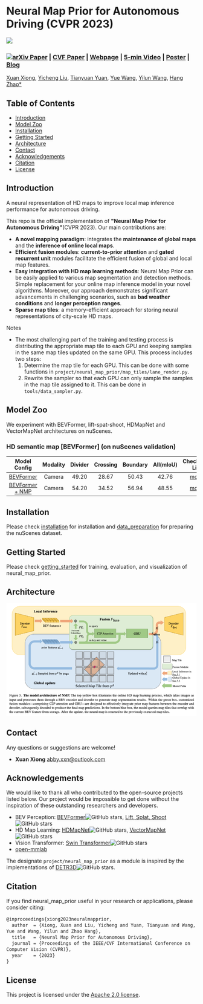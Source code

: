# Neural Map Prior for Autonomous Driving (CVPR 2023)

<img src="figs/github-demo.gif" width="1000">

### [![arXiv Paper](https://img.shields.io/badge/arXiv-Paper-<COLOR>.svg)](https://arxiv.org/abs/2304.08481) | [CVF Paper](https://openaccess.thecvf.com/content/CVPR2023/papers/Xiong_Neural_Map_Prior_for_Autonomous_Driving_CVPR_2023_paper.pdf) | [Webpage](https://tsinghua-mars-lab.github.io/neural_map_prior/) | [5-min Video](https://www.youtube.com/watch?v=FpzxaBVw3L0) | [Poster](https://drive.google.com/file/d/1_QfH4biGliakV37st_y-RmvaPsSFugcj/view?usp=sharing) | [Blog](https://zhuanlan.zhihu.com/p/644351344?)

[Xuan Xiong](), [Yicheng Liu](https://scholar.google.com.hk/citations?hl=en&user=vRmsgQUAAAAJ), [Tianyuan Yuan](), [Yue Wang](https://people.csail.mit.edu/yuewang/), [Yilun Wang](https://scholar.google.com.hk/citations?user=nUyTDosAAAAJ&hl=en/), [Hang Zhao*](http://people.csail.mit.edu/hangzhao/)

[//]: # (![github-demo.gif]&#40;figs/github-demo.gif=250*250&#41;)

[//]: # ([![Watch the video]&#40;https://img.youtube.com/vi/OhHGzpQTifo/maxresdefault.jpg&#41;]&#40;https://www.youtube.com/watch?v=OhHGzpQTifo&#41;)

[//]: # (![multi-trip fusion]&#40;figs/github-demo.gif&#41;)

## Table of Contents

- [Introduction](#Introduction)
- [Model Zoo](#Model-Zoo)
- [Installation](#Installation)
- [Getting Started](#Getting-Started)
- [Architecture](#Architecture)
- [Contact](#Contact)
- [Acknowledgements](#Acknowledgements)
- [Citation](#Citation)
- [License](#License)

## Introduction<a name="Intro"></a>

A neural representation of HD maps to improve local map inference performance for autonomous driving.

This repo is the official implementation of __"Neural Map Prior for Autonomous
Driving"__(CVPR 2023). Our main contributions are:

* __A novel mapping paradigm__: integrates the __maintenance of global maps__ and
  the __inference of online local maps__.
* __Efficient fusion modules__:  __current-to-prior attention__ and __gated recurrent unit__ modules facilitate
  the efficient fusion of global and local map features.
* __Easy integration with HD map learning methods__: Neural Map Prior can be easily applied to various map segmentation
  and detection methods. Simple replacement for your online map inference model in your novel algorithms. Moreover, our
  approach demonstrates significant advancements in challenging scenarios, such as __bad weather conditions__
  and __longer perception ranges__.
* __Sparse map tiles__: a memory-efficient approach for storing neural representations of city-scale HD maps.

Notes

* The most challenging part of the training and testing process is distributing the appropriate map tile to each GPU and
  keeping samples in the same map tiles updated on the same GPU. This process includes two steps:
    1. Determine the map tile for each GPU. This can be done with some functions
       in `project/neural_map_prior/map_tiles/lane_render.py`.
    2. Rewrite the sampler so that each GPU can only sample the samples in the map tile assigned to it. This can be done
       in `tools/data_sampler.py`.

## Model Zoo

We experiment with BEVFormer, lift-spat-shoot, HDMapNet and VectorMapNet architectures on nuScenes.

### HD semantic map [BEVFormer] (on nuScenes validation)

|                               Model Config                               | Modality | Divider | Crossing | Boundary | All(mIoU) |                                       Checkpoint Link                                       |
|:------------------------------------------------------------------------:|:--------:|:-------:|:--------:|:--------:|:---------:|:-------------------------------------------------------------------------------------------:|
|            [BEVFormer](project/configs/bevformer_30m_60m.py)             |  Camera  |  49.20  |  28.67   |  50.43   |   42.76   | [model](https://drive.google.com/file/d/1OPiyPl7GbnopDL56D4dgXAW9Dbl1wGko/view?usp=sharing) |
| [BEVFormer + NMP](project/configs/neural_map_prior_bevformer_30m_60m.py) |  Camera  |  54.20  |  34.52   |  56.94   |   48.55   | [model](https://drive.google.com/file/d/1qPvhDICbaNVs86K-n8x1NRfyLylI_xFm/view?usp=sharing) |

## Installation

Please check [installation](docs/installation.md) for installation and [data_preparation](docs/data_preparation.md) for
preparing the nuScenes dataset.

[//]: # (* As part of this code release we have installed this software and run the training and evaluation scripts on a new AWS)

[//]: # (instance to verify the installation process described below.)

## Getting Started

Please check [getting_started](docs/getting_started.md) for training, evaluation, and visualization of neural_map_prior.

## Architecture

![visualization](figs/arch.png)

## Contact

Any questions or suggestions are welcome!

* __Xuan Xiong__ [abby.xxn@outlook.com](abby.xxn@outlook.com)

## Acknowledgements

We would like to thank all who contributed to the open-source projects listed below. Our project would be impossible to
get done without the inspiration of these outstanding researchers and developers.

* BEV
  Perception: [BEVFormer](https://github.com/fundamentalvision/BEVFormer)![GitHub stars](https://img.shields.io/github/stars/fundamentalvision/BEVFormer.svg?style=flat&label=Star), [Lift, Splat, Shoot](https://github.com/nv-tlabs/lift-splat-shoot)![GitHub stars](https://img.shields.io/github/stars/nv-tlabs/lift-splat-shoot.svg?style=flat&label=Star)
* HD Map
  Learning: [HDMapNet](https://github.com/Tsinghua-MARS-Lab/HDMapNet)![GitHub stars](https://img.shields.io/github/stars/Tsinghua-MARS-Lab/HDMapNet.svg?style=flat&label=Star), [VectorMapNet](https://github.com/Mrmoore98/VectorMapNet_code/tree/mian)![GitHub stars](https://img.shields.io/github/stars/Mrmoore98/VectorMapNet_code.svg?style=flat&label=Star)
* Vision
  Transformer: [Swin Transformer](https://github.com/microsoft/Swin-Transformer)![GitHub stars](https://img.shields.io/github/stars/microsoft/Swin-Transformer.svg?style=flat&label=Star)
* [open-mmlab](https://github.com/open-mmlab)

The designate `project/neural_map_prior` as a module is inspired by the implementations
of [DETR3D](https://github.com/WangYueFt/detr3d)![GitHub stars](https://img.shields.io/github/stars/WangYueFt/detr3d.svg?style=flat&label=Star).

## Citation

If you find neural_map_prior useful in your research or applications, please consider citing:

```
@inproceedings{xiong2023neuralmapprior,
  author  = {Xiong, Xuan and Liu, Yicheng and Yuan, Tianyuan and Wang, Yue and Wang, Yilun and Zhao Hang},
  title   = {Neural Map Prior for Autonomous Driving},
  journal = {Proceedings of the IEEE/CVF International Conference on Computer Vision (CVPR)},
  year    = {2023}
}
```

## License

This project is licensed under the [Apache 2.0 license](LICENSE).


